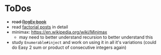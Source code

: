 # ToDos

- ~~read [RegEx book](https://launchschool.com/books/regex)~~
- read [factorial posts](https://launchschool.com/posts/587959fd) in detail
- minimax: <https://en.wikipedia.org/wiki/Minimax>
  - may need to better understand recursion to better understand this
- study `Enumerable#inject` and work on using it in all it's variations  (could do Easy 2 sum or product of consecutive integers again)